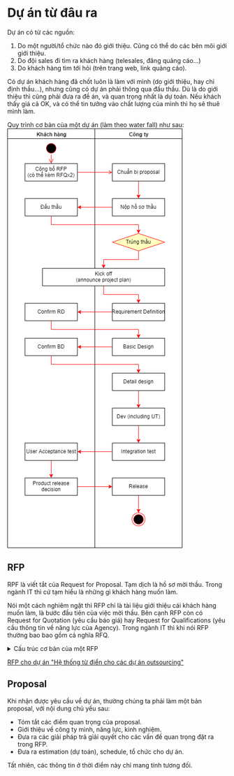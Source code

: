 # Dự án từ đâu ra

Dự án có từ các nguồn:
1. Do một người/tổ chức nào đó giới thiệu. Cũng có thể do các bên môi giới giới thiệu.
2. Do đội sales đi tìm ra khách hàng (telesales, đăng quảng cáo...)
3. Do khách hàng tìm tới hỏi (trên trang web, link quảng cáo).

Có dự án khách hàng đã chốt luôn là làm với mình (do giới thiệu, hay chỉ định thầu...), nhưng cũng có dự án phải thông qua đấu thầu.
Dù là do giới thiệu thì cũng phải đưa ra đề án, và quan trọng nhất là dự toán. Nếu khách thấy giá cả OK, và có thể tin tưởng vào chất lượng của mình thì họ sẽ thuê mình làm.

Quy trình cơ bản của một dự án (làm theo water fall) như sau:
![Project process](material/RFP.png)

## RFP

RPF là viết tắt của Request for Proposal. Tạm dịch là hồ sơ mời thầu.
Trong ngành IT thì cứ tạm hiểu là những gì khách hàng muốn làm.

Nói một cách nghiêm ngặt thì RFP chỉ là tài liệu giới thiệu cái khách hàng muốn làm, là bước đầu tiên của việc mời thầu. Bên cạnh RFP còn có Request for Quotation (yêu cầu báo giá) hay Request for Qualifications (yêu cầu thông tin về năng lực của Agency). Trong ngành IT thì khi nói RFP thường bao bao gồm cả nghĩa RFQ.

<details>
    <summary>Cấu trúc cơ bản của một RFP</summary>

    Tùy vào tính đặc thù của từng dự án, và yêu cầu của bên mời thầu mà những thông tin này có thể được thể hiện nhiều hoặc ít hơn các gạch đầu dòng sau
    * Thông tin cơ bản về công ty mời thầu
    * Thông tin cơ bản về nghiệp vụ đang cần làm hệ thống.
    * Thông tin cơ bản về hệ thống: Mục đích làm hệ thống, thời gian muốn đưa vào vận hành, bộ phận nghiệp vụ liên quan, số lượng người dùng...
    * Các mục tiêu cần đạt được khi đưa hệ thống vào sử dụng.
    * Các yêu cầu cơ bản về tính năng.
    * Các yêu cầu phi-tính năng.
    * Ngân sách
    * Vai trò, công việc của công ty tham gia đấu thầu: sẽ cung cấp, thực hiện những hạng mục nào trong số các hạng mục cần làm của hệ thống này.
    * Tiêu chuẩn để lựa chọn agency thắng thầu
    * Một số khách hàng, chương trình tiêu biểu/ tương tự mà agency/supplier đã làm
    * Lịch trình: thời hạn (deadline) gởi proposal, ngày present, ngày công bố agency thắng thầu, ngày ký hợp đồng…
    * Gởi proposal này cho ai, ở đâu
    * Nếu cần thêm thông tin thì liên hệ ai

    Viết lại dựa trên [RFP (request for proposal) là gì?](https://titanevent.vn/rfp-request-for-proposal-la-gi.html)
</details>

[RFP cho dự án "Hệ thống từ điển cho các dự án outsourcing"](RFP_vocabulary.md)

## Proposal

Khi nhận được yêu cầu về dự án, thường chúng ta phải làm một bản proposal, với nội dung chủ yếu sau:
* Tóm tắt các điểm quan trọng của proposal.
* Giới thiệu về công ty mình, năng lực, kinh nghiệm.
* Đưa ra các giải pháp trả giải quyết cho các vấn đề quan trọng đặt ra trong RFP.
* Đưa ra estimation (dự toán), schedule, tổ chức cho dự án.

Tất nhiên, các thông tin ở thời điểm này chỉ mang tính tương đối.
